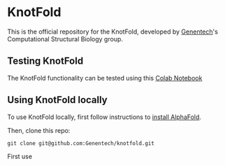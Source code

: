 # KnotFold

This is the official repository for the KnotFold, developed by [Genentech](https://www.gene.com/)'s Computational Structural Biology group.

## Testing KnotFold

The KnotFold functionality can be tested using this [Colab Notebook](https://github.com/genentech/knotfold/blob/main/notebooks/KnotFold.ipynb) 

## Using KnotFold locally

To use KnotFold locally, first follow instructions to [install AlphaFold](https://github.com/google-deepmind/alphafold?tab=readme-ov-file#installation-and-running-your-first-prediction).

Then, clone this repo:

```
git clone git@github.com:Genentech/knotfold.git
```

First use 

